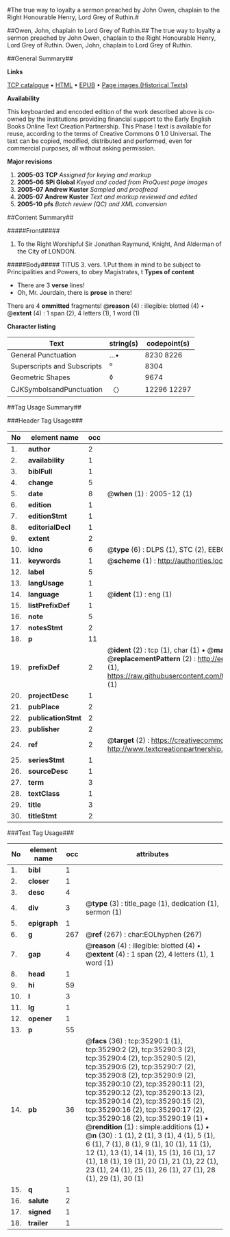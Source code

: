 #The true way to loyalty a sermon preached by John Owen, chaplain to the Right Honourable Henry, Lord Grey of Ruthin.#

##Owen, John, chaplain to Lord Grey of Ruthin.##
The true way to loyalty a sermon preached by John Owen, chaplain to the Right Honourable Henry, Lord Grey of Ruthin.
Owen, John, chaplain to Lord Grey of Ruthin.

##General Summary##

**Links**

[TCP catalogue](http://www.ota.ox.ac.uk/tcp/)  • 
[HTML](http://tei.it.ox.ac.uk/tcp/Texts-HTML/free/A53/A53738.html)  • 
[EPUB](http://tei.it.ox.ac.uk/tcp/Texts-EPUB/free/A53/A53738.epub) • 
[Page images (Historical Texts)](https://data.historicaltexts.jisc.ac.uk/view?pubId=eebo-99830836e&pageId=eebo-99830836e-35290-1)

**Availability**

This keyboarded and encoded edition of the
	       work described above is co-owned by the institutions
	       providing financial support to the Early English Books
	       Online Text Creation Partnership. This Phase I text is
	       available for reuse, according to the terms of Creative
	       Commons 0 1.0 Universal. The text can be copied,
	       modified, distributed and performed, even for
	       commercial purposes, all without asking permission.

**Major revisions**

1. __2005-03__ __TCP__ *Assigned for keying and markup*
1. __2005-06__ __SPi Global__ *Keyed and coded from ProQuest page images*
1. __2005-07__ __Andrew Kuster__ *Sampled and proofread*
1. __2005-07__ __Andrew Kuster__ *Text and markup reviewed and edited*
1. __2005-10__ __pfs__ *Batch review (QC) and XML conversion*

##Content Summary##

#####Front#####

1. To the Right Worshipful Sir Jonathan Raymund, Knight, And Alderman of the City of LONDON.

#####Body#####
TITUS 3. vers. 1.Put them in mind to be subject to Principalities and Powers, to obey Magistrates, t
**Types of content**

  * There are 3 **verse** lines!
  * Oh, Mr. Jourdain, there is **prose** in there!

There are 4 **ommitted** fragments! 
 @__reason__ (4) : illegible: blotted (4)  •  @__extent__ (4) : 1 span (2), 4 letters (1), 1 word (1)

**Character listing**


|Text|string(s)|codepoint(s)|
|---|---|---|
|General Punctuation|…•|8230 8226|
|Superscripts             and Subscripts|⁰|8304|
|Geometric Shapes|◊|9674|
|CJKSymbolsandPunctuation|〈〉|12296 12297|

##Tag Usage Summary##

###Header Tag Usage###

|No|element name|occ|attributes|
|---|---|---|---|
|1.|__author__|2||
|2.|__availability__|1||
|3.|__biblFull__|1||
|4.|__change__|5||
|5.|__date__|8| @__when__ (1) : 2005-12 (1)|
|6.|__edition__|1||
|7.|__editionStmt__|1||
|8.|__editorialDecl__|1||
|9.|__extent__|2||
|10.|__idno__|6| @__type__ (6) : DLPS (1), STC (2), EEBO-CITATION (1), PROQUEST (1), VID (1)|
|11.|__keywords__|1| @__scheme__ (1) : http://authorities.loc.gov/ (1)|
|12.|__label__|5||
|13.|__langUsage__|1||
|14.|__language__|1| @__ident__ (1) : eng (1)|
|15.|__listPrefixDef__|1||
|16.|__note__|5||
|17.|__notesStmt__|2||
|18.|__p__|11||
|19.|__prefixDef__|2| @__ident__ (2) : tcp (1), char (1)  •  @__matchPattern__ (2) : ([0-9\-]+):([0-9IVX]+) (1), (.+) (1)  •  @__replacementPattern__ (2) : http://eebo.chadwyck.com/downloadtiff?vid=$1&page=$2 (1), https://raw.githubusercontent.com/textcreationpartnership/Texts/master/tcpchars.xml#$1 (1)|
|20.|__projectDesc__|1||
|21.|__pubPlace__|2||
|22.|__publicationStmt__|2||
|23.|__publisher__|2||
|24.|__ref__|2| @__target__ (2) : https://creativecommons.org/publicdomain/zero/1.0/ (1), http://www.textcreationpartnership.org/docs/. (1)|
|25.|__seriesStmt__|1||
|26.|__sourceDesc__|1||
|27.|__term__|3||
|28.|__textClass__|1||
|29.|__title__|3||
|30.|__titleStmt__|2||


###Text Tag Usage###

|No|element name|occ|attributes|
|---|---|---|---|
|1.|__bibl__|1||
|2.|__closer__|1||
|3.|__desc__|4||
|4.|__div__|3| @__type__ (3) : title_page (1), dedication (1), sermon (1)|
|5.|__epigraph__|1||
|6.|__g__|267| @__ref__ (267) : char:EOLhyphen (267)|
|7.|__gap__|4| @__reason__ (4) : illegible: blotted (4)  •  @__extent__ (4) : 1 span (2), 4 letters (1), 1 word (1)|
|8.|__head__|1||
|9.|__hi__|59||
|10.|__l__|3||
|11.|__lg__|1||
|12.|__opener__|1||
|13.|__p__|55||
|14.|__pb__|36| @__facs__ (36) : tcp:35290:1 (1), tcp:35290:2 (2), tcp:35290:3 (2), tcp:35290:4 (2), tcp:35290:5 (2), tcp:35290:6 (2), tcp:35290:7 (2), tcp:35290:8 (2), tcp:35290:9 (2), tcp:35290:10 (2), tcp:35290:11 (2), tcp:35290:12 (2), tcp:35290:13 (2), tcp:35290:14 (2), tcp:35290:15 (2), tcp:35290:16 (2), tcp:35290:17 (2), tcp:35290:18 (2), tcp:35290:19 (1)  •  @__rendition__ (1) : simple:additions (1)  •  @__n__ (30) : 1 (1), 2 (1), 3 (1), 4 (1), 5 (1), 6 (1), 7 (1), 8 (1), 9 (1), 10 (1), 11 (1), 12 (1), 13 (1), 14 (1), 15 (1), 16 (1), 17 (1), 18 (1), 19 (1), 20 (1), 21 (1), 22 (1), 23 (1), 24 (1), 25 (1), 26 (1), 27 (1), 28 (1), 29 (1), 30 (1)|
|15.|__q__|1||
|16.|__salute__|2||
|17.|__signed__|1||
|18.|__trailer__|1||
